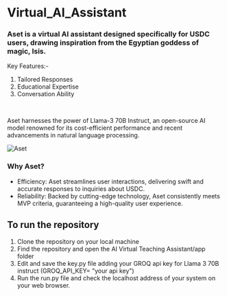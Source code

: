 # Virtual_AI_Assistant
### Aset is a virtual AI assistant designed specifically for USDC users, drawing inspiration from the Egyptian goddess of magic, Isis.​

Key Features:-​

1. Tailored Responses​
2. Educational Expertise​
3. Conversation Ability​

​<p>Aset harnesses the power of Llama-3 70B Instruct, an open-source AI model renowned for its cost-efficient performance and recent advancements in natural language processing.​</p>

![Aset](https://github.com/Srijan0519/Virtual_AI_Assistant/assets/69349663/01650b70-93e4-4724-8d93-0ad872993e65)

### Why Aset?​

- Efficiency: Aset streamlines user interactions, delivering swift and accurate responses to inquiries about USDC.​
- Reliability: Backed by cutting-edge technology, Aset consistently meets MVP criteria, guaranteeing a high-quality user experience.

## To run the repository
1. Clone the repository on your local machine
2. Find the repository and open the AI Virtual Teaching Assistant/app folder
3. Edit and save the key.py file adding your GROQ api key for Llama 3 70B instruct (GROQ_API_KEY= "your api key")
4. Run the run.py file and check the localhost address of your system on your web browser.


